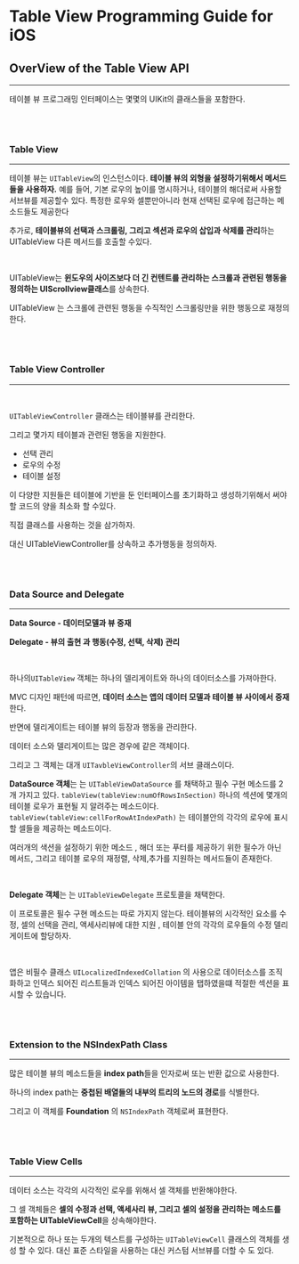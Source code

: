 

# Table View Programming Guide for iOS



## OverView of the Table View API

---

테이블 뷰 프로그래밍 인터페이스는 몇몇의 UIKit의 클래스들을 포함한다.

<br>

<br>

### Table View

---

테이블 뷰는 `UITableView`의 인스턴스이다. **테이블 뷰의 외형을 설정하기위해서  메서드들을 사용하자.** 예를 들어, 기본 로우의 높이를 명시하거나, 테이블의 해더로써 사용할 서브뷰를 제공할수 있다.  특정한 로우와 셀뿐만아니라 현재 선택된 로우에 접근하는 메소드들도 제공한다

추가로, **테이블뷰의 선택과 스크롤링, 그리고 섹션과 로우의 삽입과 삭제를 관리**하는 UITableView 다른 메서드를 호출할 수있다.

<br>

UITableView는 **윈도우의 사이즈보다 더 긴 컨텐트를 관리하는 스크롤과 관련된 행동을 정의하는 UIScrollview클래스**를 상속한다. 

UITableView 는 스크롤에 관련된 행동을 수직적인 스크롤링만을 위한 행동으로 재정의한다.

<br>

<br>

### Table View Controller

---

​	

`UITableViewController` 클래스는 테이블뷰를 관리한다. 

그리고 몇가지 테이블과 관련된 행동을 지원한다.

- 선택 관리
- 로우의 수정
- 테이블 설정



이 다양한 지원들은 테이블에 기반을 둔 인터페이스를 초기화하고 생성하기위해서 써야할 코드의 양을 최소화 할 수있다.

직접 클래스를 사용하는 것을 삼가하자.

 대신 UITableViewController를 상속하고 추가행동을 정의하자.

<br><br>

### Data Source and Delegate

---

**Data Source - 데이터모델과 뷰 중재**

**Delegate - 뷰의 출현 과 행동(수정, 선택, 삭제) 관리**

<br>

하나의`UITableView` 객체는 하나의 델리게이트와 하나의 데이터소스를 가져아한다. 

MVC 디자인 패턴에 따르면, **데이터 소스는 앱의 데이터 모델과 테이블 뷰 사이에서 중재**한다.

반면에 델리게이트는 테이블 뷰의 등장과 행동을 관리한다.

데이터 소스와 델리게이트는 많은 경우에 같은 객체이다.

그리고 그 객체는 대개 `UITavbleViewController`의 서브 클래스이다.

**DataSource 객체**는 는 `UITableViewDataSource`  를 채택하고 필수 구현 메소드를 2개 가지고 있다. `tableView(tableView:numOfRowsInSection)` 하나의 섹션에 몇개의 테이블 로우가 표현될 지 알려주는 메소드이다. `tableView(tableView:cellForRowAtIndexPath)` 는 테이블안의 각각의 로우에 표시할 셀들을 제공하는 메소드이다.

여러개의 색션을 설정하기 위한 메소드 , 해더 또는 푸터를 제공하기 위한 필수가 아닌 메서드, 그리고 테이블 로우의 재정렬, 삭제,추가를 지원하는 메서드들이 존재한다.

<br>

**Delegate 객체**는 는 `UITableViewDelegate` 프로토콜을 채택한다.

 이 프로토콜은 필수 구현 메소드는 따로 가지지 않는다. 테이블뷰의 시각적인 요소를 수정, 셀의 선택을 관리, 액세사리뷰에 대한 지원 ,  테이블 안의 각각의 로우들의 수정 델리게이트에 할당하자. 

<br>

앱은 비필수 클래스 `UILocalizedIndexedCollation` 의 사용으로 데이터소스를 조직화하고 인덱스 되어진 리스트들과 인덱스 되어진 아이템을 탭하였을떄 적절한 섹션을 표시할 수 있습니다.

<br>

<br>

### Extension to the NSIndexPath Class

---

많은 테이블 뷰의 메소드들을  **index path**들을 인자로써 또는 반환 값으로 사용한다.

하나의 index path는 **중첩된 배열들의 내부의 트리의 노드의 경로**를 식별한다.

그리고 이 객체를 **Foundation** 의 `NSIndexPath` 객체로써 표현한다.

<br>

<br>

### Table View Cells

---

데이터 소스는 각각의 시각적인 로우를 위해서 셀 객체를 반환해야한다. 

그 셀 객체들은  **셀의 수정과 선택, 액세사리 뷰, 그리고 셀의 설정을 관리하는 메소드를 포함하는 UITableViewCell**을 상속해야한다.

기본적으로 하나 또는 두개의 텍스트를 구성하는  `UITableViewCell`  클래스의 객체를 생성 할 수 있다. 대신 표준 스타일을 사용하는 대신 커스텀 서브뷰를 더할 수 도 있다. 

